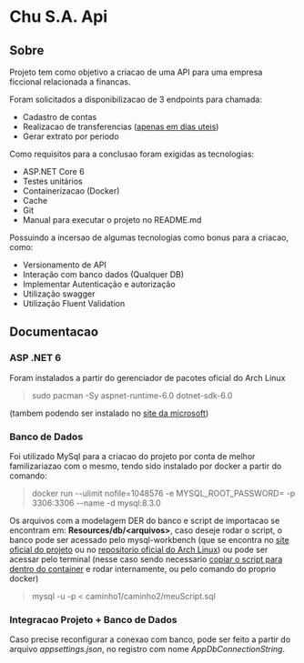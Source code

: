 # Chu S.A. Api

## Sobre

Projeto tem como objetivo a criacao de uma API para uma empresa ficcional relacionada a financas.

Foram solicitados a disponibilizacao de 3 endpoints para chamada:

 - Cadastro de contas
 - Realizacao de transferencias ([apenas em dias uteis](https://brasilapi.com.br/api/feriados/v1/2024))
 - Gerar extrato por periodo

Como requisitos para a conclusao foram exigidas as tecnologias:

 - ASP.NET Core 6
 - Testes unitários
 - Containerizacao (Docker)
 - Cache
 - Git
 - Manual para executar o projeto no README.md

Possuindo a incersao de algumas tecnologias como bonus para a criacao, como:

 - Versionamento de API
 - Interação com banco dados (Qualquer DB)
 - Implementar Autenticação e autorização
 - Utilização swagger
 - Utilização Fluent Validation

## Documentacao

### ASP .NET 6

Foram instalados a partir do gerenciador de pacotes oficial do Arch Linux
> sudo pacman -Sy aspnet-runtime-6.0 dotnet-sdk-6.0

(tambem podendo ser instalado no [site da microsoft](https://dotnet.microsoft.com/pt-br/download/dotnet/6.0))

### Banco de Dados

Foi utilizado MySql para a criacao do projeto por conta de melhor familizariazao com o mesmo, 
tendo sido instalado por docker a partir do comando:
> docker run --ulimit nofile=1048576 -e MYSQL_ROOT_PASSWORD=**<SUA-SENHA-AQUI>** -p 3306:3306 --name **<NOME-DO-CONTAINER>** -d mysql:8.3.0

Os arquivos com a modelagem DER do banco e script de importacao se encontram em: **Resources/db/<arquivos\>**, caso deseje rodar o script, o banco pode ser acessado
pelo mysql-workbench (que se encontra no [site oficial do projeto](https://dev.mysql.com/downloads/workbench/) ou no [repositorio oficial do Arch Linux](https://archlinux.org/packages/extra/x86_64/mysql-workbench/)) ou pode ser acessar pelo terminal (nesse caso sendo necessario [copiar o script para dentro do container](https://docs.docker.com/engine/reference/commandline/container_cp/) e rodar internamente, ou pelo comando do proprio docker)

> mysql -u<USUARIO-AQUI> -p < caminho1/caminho2/meuScript.sql

### Integracao Projeto + Banco de Dados

Caso precise reconfigurar a conexao com banco, pode ser feito a partir do arquivo _appsettings.json_, no registro com nome _AppDbConnectionString_.


